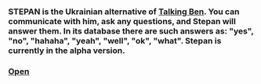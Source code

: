 ### STEPAN is the Ukrainian alternative of [Talking Ben](https://play.google.com/store/apps/details?id=com.outfit7.talkingben&hl=ru&gl=US&pli=1). You can communicate with him, ask any questions, and Stepan will answer them. In its database there are such answers as: "yes", "no", "hahaha", "yeah", "well", "ok", "what". Stepan is currently in the alpha version.

### [Open](https://ghtx280.github.io/Stepan/)
